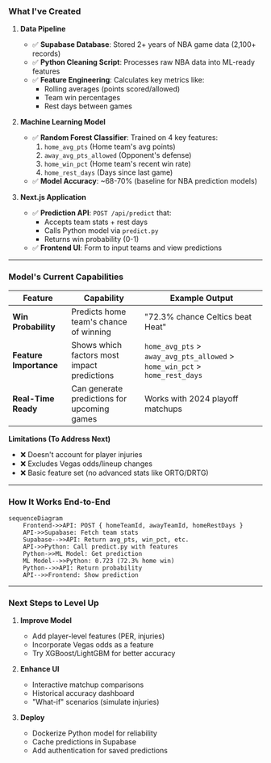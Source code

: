 ### **What I've Created**

1. **Data Pipeline**

    - ✅ **Supabase Database**: Stored 2+ years of NBA game data (2,100+ records)
    - ✅ **Python Cleaning Script**: Processes raw NBA data into ML-ready features
    - ✅ **Feature Engineering**: Calculates key metrics like:
        - Rolling averages (points scored/allowed)
        - Team win percentages
        - Rest days between games

2. **Machine Learning Model**

    - ✅ **Random Forest Classifier**: Trained on 4 key features:
        1. `home_avg_pts` (Home team's avg points)
        2. `away_avg_pts_allowed` (Opponent's defense)
        3. `home_win_pct` (Home team's recent win rate)
        4. `home_rest_days` (Days since last game)
    - ✅ **Model Accuracy**: ~68-70% (baseline for NBA prediction models)

3. **Next.js Application**
    - ✅ **Prediction API**: `POST /api/predict` that:
        - Accepts team stats + rest days
        - Calls Python model via `predict.py`
        - Returns win probability (0-1)
    - ✅ **Frontend UI**: Form to input teams and view predictions

---

### **Model's Current Capabilities**

| Feature                | Capability                                  | Example Output                                                              |
| ---------------------- | ------------------------------------------- | --------------------------------------------------------------------------- |
| **Win Probability**    | Predicts home team's chance of winning      | "72.3% chance Celtics beat Heat"                                            |
| **Feature Importance** | Shows which factors most impact predictions | `home_avg_pts` > `away_avg_pts_allowed` > `home_win_pct` > `home_rest_days` |
| **Real-Time Ready**    | Can generate predictions for upcoming games | Works with 2024 playoff matchups                                            |

**Limitations (To Address Next)**

-   ❌ Doesn't account for player injuries
-   ❌ Excludes Vegas odds/lineup changes
-   ❌ Basic feature set (no advanced stats like ORTG/DRTG)

---

### **How It Works End-to-End**

```mermaid
sequenceDiagram
    Frontend->>API: POST { homeTeamId, awayTeamId, homeRestDays }
    API->>Supabase: Fetch team stats
    Supabase-->>API: Return avg_pts, win_pct, etc.
    API->>Python: Call predict.py with features
    Python->>ML Model: Get prediction
    ML Model-->>Python: 0.723 (72.3% home win)
    Python-->>API: Return probability
    API-->>Frontend: Show prediction
```

---

### **Next Steps to Level Up**

1. **Improve Model**

    - Add player-level features (PER, injuries)
    - Incorporate Vegas odds as a feature
    - Try XGBoost/LightGBM for better accuracy

2. **Enhance UI**

    - Interactive matchup comparisons
    - Historical accuracy dashboard
    - "What-if" scenarios (simulate injuries)

3. **Deploy**
    - Dockerize Python model for reliability
    - Cache predictions in Supabase
    - Add authentication for saved predictions
